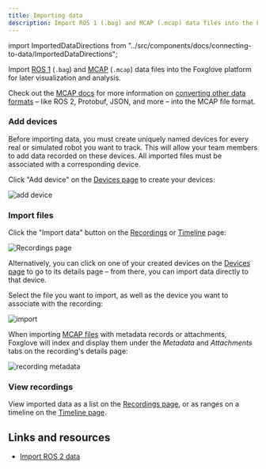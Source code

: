```yaml
---
title: Importing data
description: Import ROS 1 (.bag) and MCAP (.mcap) data files into the Foxglove platform for later visualization and analysis.
---
```


import ImportedDataDirections from "../src/components/docs/connecting-to-data/ImportedDataDirections";

Import [ROS 1](frameworks/ros1#imported-data) (`.bag`) and [MCAP](frameworks/mcap#imported-data) (`.mcap`) data files into the Foxglove platform for later visualization and analysis.

Check out the [MCAP docs](https://mcap.dev) for more information on [converting other data formats](/blog/importing-your-ros2-data-into-foxglove-data-platform) – like ROS 2, Protobuf, JSON, and more – into the MCAP file format.

### Add devices

Before importing data, you must create uniquely named devices for every real or simulated robot you want to track. This will allow your team members to add data recorded on these devices. All imported files must be associated with a corresponding device.

Click "Add device" on the [Devices page](https://console.foxglove.dev/devices) to create your devices:

![add device](/img/docs/importing-data/add-device.webp)

### Import files

Click the "Import data" button on the [Recordings](https://console.foxglove.dev/recordings) or [Timeline](https://console.foxglove.dev/timeline) page:

![Recordings page](/img/docs/recordings/index.png)

Alternatively, you can click on one of your created devices on the [Devices page](https://console.foxglove.dev/devices) to go to its details page – from there, you can import data directly to that device.

Select the file you want to import, as well as the device you want to associate with the recording:

![import](/img/docs/importing-data/import.webp)

When importing [MCAP files](https://mcap.dev/) with metadata records or attachments, Foxglove will index and display them under the _Metadata_ and _Attachments_ tabs on the recording's details page:

![recording metadata](/img/docs/importing-data/recording-metadata.webp)

### View recordings

View imported data as a list on the [Recordings page](https://console.foxglove.dev/recordings), or as ranges on a timeline on the [Timeline page](https://console.foxglove.dev/timeline).

## Links and resources

- [Import ROS 2 data](/blog/importing-your-ros2-data-into-foxglove-data-platform)

